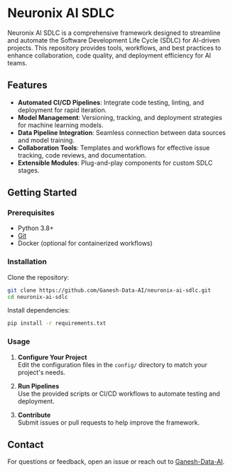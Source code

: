 # Neuronix AI SDLC

Neuronix AI SDLC is a comprehensive framework designed to streamline and automate the Software Development Life Cycle (SDLC) for AI-driven projects. This repository provides tools, workflows, and best practices to enhance collaboration, code quality, and deployment efficiency for AI teams.

## Features

- **Automated CI/CD Pipelines**: Integrate code testing, linting, and deployment for rapid iteration.
- **Model Management**: Versioning, tracking, and deployment strategies for machine learning models.
- **Data Pipeline Integration**: Seamless connection between data sources and model training.
- **Collaboration Tools**: Templates and workflows for effective issue tracking, code reviews, and documentation.
- **Extensible Modules**: Plug-and-play components for custom SDLC stages.

## Getting Started

### Prerequisites

- Python 3.8+
- [Git](https://git-scm.com/)
- Docker (optional for containerized workflows)

### Installation

Clone the repository:
```bash
git clone https://github.com/Ganesh-Data-AI/neuronix-ai-sdlc.git
cd neuronix-ai-sdlc
```

Install dependencies:
```bash
pip install -r requirements.txt
```

### Usage

1. **Configure Your Project**  
   Edit the configuration files in the `config/` directory to match your project's needs.

2. **Run Pipelines**  
   Use the provided scripts or CI/CD workflows to automate testing and deployment.

3. **Contribute**  
   Submit issues or pull requests to help improve the framework.

## Contact

For questions or feedback, open an issue or reach out to [Ganesh-Data-AI](https://github.com/Ganesh-Data-AI).

````
